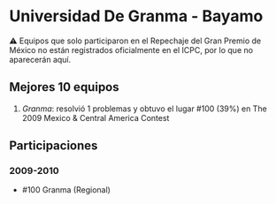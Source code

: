 # Universidad De Granma - Bayamo

:warning: Equipos que solo participaron en el Repechaje del Gran Premio de México no están registrados oficialmente en el ICPC, por lo que no aparecerán aquí.

## Mejores 10 equipos

1. _Granma_: resolvió 1 problemas y obtuvo el lugar #100 (39%) en The 2009 Mexico & Central America Contest

## Participaciones

### 2009-2010

- #100 Granma (Regional)



